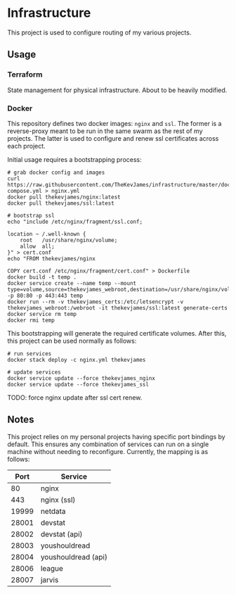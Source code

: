 # Infrastructure

This project is used to configure routing of my various projects.

## Usage

### Terraform

State management for physical infrastructure. About to be heavily modified.

### Docker

This repository defines two docker images: `nginx` and `ssl`. The former is a
reverse-proxy meant to be run in the same swarm as the rest of my projects. The
latter is used to configure and renew ssl certificates across each project.

Initial usage requires a bootstrapping process:

    # grab docker config and images
    curl https://raw.githubusercontent.com/TheKevJames/infrastructure/master/docker-compose.yml > nginx.yml
    docker pull thekevjames/nginx:latest
    docker pull thekevjames/ssl:latest

    # bootstrap ssl
    echo "include /etc/nginx/fragment/ssl.conf;

    location ~ /.well-known {
        root   /usr/share/nginx/volume;
        allow  all;
    }" > cert.conf
    echo "FROM thekevjames/nginx

    COPY cert.conf /etc/nginx/fragment/cert.conf" > Dockerfile
    docker build -t temp .
    docker service create --name temp --mount type=volume,source=thekevjames_webroot,destination=/usr/share/nginx/volume -p 80:80 -p 443:443 temp
    docker run --rm -v thekevjames_certs:/etc/letsencrypt -v thekevjames_webroot:/webroot -it thekevjames/ssl:latest generate-certs
    docker service rm temp
    docker rmi temp

This bootstrapping will generate the required certificate volumes. After this,
this project can be used normally as follows:

    # run services
    docker stack deploy -c nginx.yml thekevjames

    # update services
    docker service update --force thekevjames_nginx
    docker service update --force thekevjames_ssl

TODO: force nginx update after ssl cert renew.

## Notes

This project relies on my personal projects having specific port bindings by
default. This ensures any combination of services can run on a single machine
without needing to reconfigure. Currently, the mapping is as follows:

| Port  | Service             |
| ----- | ------------------- |
| 80    | nginx               |
| 443   | nginx (ssl)         |
| 19999 | netdata             |
| 28001 | devstat             |
| 28002 | devstat (api)       |
| 28003 | youshouldread       |
| 28004 | youshouldread (api) |
| 28006 | league              |
| 28007 | jarvis              |
